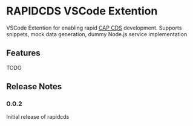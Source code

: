 # RAPIDCDS VSCode Extention

VSCode Extention for enabling rapid [CAP CDS](https://cap.cloud.sap/docs/cds/) development.
Supports snippets, mock data generation, dummy Node.js service implementation

## Features

TODO

## Release Notes

### 0.0.2

Initial release of rapidcds
